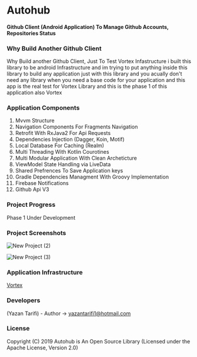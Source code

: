 # Autohub
#### Github Client (Android Application) To Manage Github Accounts, Repositories Status

### Why Build Another Github Client
Why Build another Github Client, Just To Test Vortex Infastructure i built this library to be android Infrastructure and im trying to put anything inside this library to build any application just with this library and you acually don't need any library when you need a base code for your application and this app is the real test for Vortex Library and this is the phase 1 of this application also Vortex


### Application Components

1. Mvvm Structure
2. Navigation Components For Fragments Navigation
3. Retrofit With RxJava2 For Api Requests
4. Dependencies Injection (Dagger, Koin, Motif)
5. Local Database For Caching (Realm)
6. Multi Threading With Kotlin Courotines
7. Multi Modular Application With Clean Archeticture
8. ViewModel State Handling via LiveData
9. Shared Prefrences To Save Application keys
10. Gradle Dependencies Managment With Groovy Implementation
11. Firebase Notifications
12. Github Api V3

### Project Progress

Phase 1
Under Development

### Project Screenshots

![New Project (2)](https://user-images.githubusercontent.com/29167110/77693737-bfb54580-6fa0-11ea-95fc-bdeb8be6af0d.png)

![New Project (3)](https://user-images.githubusercontent.com/29167110/77693772-ccd23480-6fa0-11ea-8b1f-e4f4d5025f8f.png)


### Application Infrastructure

[Vortex](https://github.com/Yazan98/Vortex)

### Developers

(Yazan Tarifi) - Author -> yazantarifi1@hotmail.com

### License

Copyright (C) 2019 Autohub is An Open Source Library (Licensed under the Apache License, Version 2.0)

